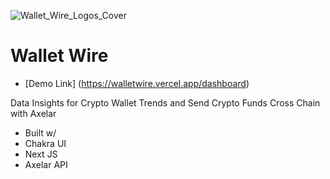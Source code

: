 ![Wallet_Wire_Logos_Cover](https://user-images.githubusercontent.com/100870737/195976418-6315da2c-c06d-499f-bd8a-f76aa5741e46.png)
# Wallet Wire

* [Demo Link] (https://walletwire.vercel.app/dashboard)

Data Insights for Crypto Wallet Trends and Send Crypto Funds Cross Chain with Axelar

* Built w/ 
* Chakra UI
* Next JS
* Axelar API



